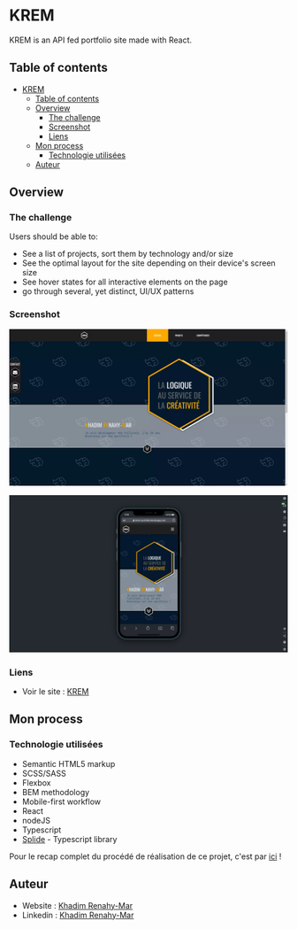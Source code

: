 # KREM

KREM is an API fed portfolio site made with React.

## Table of contents

- [KREM](#krem)
  - [Table of contents](#table-of-contents)
  - [Overview](#overview)
    - [The challenge](#the-challenge)
    - [Screenshot](#screenshot)
    - [Liens](#liens)
  - [Mon process](#mon-process)
    - [Technologie utilisées](#technologie-utilisées)
  - [Auteur](#auteur)

## Overview

### The challenge

Users should be able to:

- See a list of projects, sort them by technology and/or size
- See the optimal layout for the site depending on their device's screen size
- See hover states for all interactive elements on the page
- go through several, yet distinct, UI/UX patterns

### Screenshot

![Desktop](https://raw.githubusercontent.com/KhadimRenahyMar/KREM/main/portfolio/screenshots/0cover.webp)

![Mobile](https://raw.githubusercontent.com/KhadimRenahyMar/KREM/main/portfolio/screenshots/0covf_-_mobile.webp)

### Liens

- Voir le site : [KREM](https://www.krem.fr/)

## Mon process

### Technologie utilisées

- Semantic HTML5 markup
- SCSS/SASS
- Flexbox
- BEM methodology
- Mobile-first workflow
- React
- nodeJS
- Typescript
- [Splide](https://splidejs.com) - Typescript library

Pour le recap complet du procédé de réalisation de ce projet, c'est par [ici](https://www.krem.fr/projects/KREM) !

## Auteur

- Website : [Khadim Renahy-Mar](https://www.krem.fr/)
- Linkedin : [Khadim Renahy-Mar](https://www.linkedin.com/in/khadim-renahy-mar-9a3633217/)
